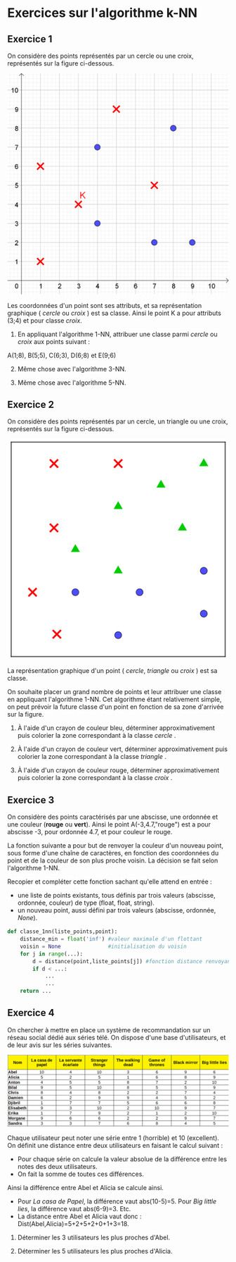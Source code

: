 # Exercices sur l'algorithme k-NN

## Exercice 1

On considère des points représentés par un cercle ou une croix, représentés sur la figure ci-dessous.

![Figure exercice 1](exo1_kNN.png)

Les coordonnées d'un point sont ses attributs, et sa représentation graphique ( _cercle_ ou _croix_ ) est sa classe.
Ainsi le point K a pour attributs (3;4) et pour classe _croix_.

1. En appliquant l'algorithme 1-NN, attribuer une classe parmi _cercle_ ou _croix_ aux points suivant :

A(1;8), B(5;5), C(6;3), D(6;8) et E(9;6)

2. Même chose avec l'algorithme 3-NN.

3. Même chose avec l'algorithme 5-NN.


## Exercice 2

On considère des points représentés par un cercle, un triangle ou une croix, représentés sur la figure ci-dessous.

![Figure exercice 1](exo2_kNN.png)

La représentation graphique d'un point ( _cercle_, _triangle_ ou _croix_ ) est sa classe.

On souhaite placer un grand nombre de points et leur attribuer une classe en appliquant l'algorithme 1-NN.
Cet algorithme étant relativement simple, on peut prévoir la future classe d'un point en fonction de sa zone d'arrivée
sur la figure.

1. À l'aide d'un crayon de couleur bleu, déterminer approximativement puis colorier la zone correspondant à la classe _cercle_ .

2. À l'aide d'un crayon de couleur vert, déterminer approximativement puis colorier la zone correspondant à la classe _triangle_ .

3. À l'aide d'un crayon de couleur rouge, déterminer approximativement puis colorier la zone correspondant à la classe _croix_ .


## Exercice 3

On considère des points caractérisés par une abscisse, une ordonnée et une couleur (**rouge** ou **vert**).
Ainsi le point A(-3,4.7,"rouge") est a pour abscisse -3, pour ordonnée 4.7, et pour couleur le rouge.

La fonction suivante a pour but de renvoyer la couleur d'un nouveau point, sous forme d'une chaîne de
caractères, en fonction des coordonnées du point et de la couleur de son plus proche voisin.
La décision se fait selon l'algorithme 1-NN.

Recopier et compléter cette fonction sachant qu'elle attend en entrée :

+ une liste de points existants, tous définis par trois valeurs (abscisse, ordonnée, couleur) de type (float, float, string).
+ un nouveau point, aussi défini par trois valeurs (abscisse, ordonnée, *None*).


```python
def classe_1nn(liste_points,point):
    distance_min = float('inf') #valeur maximale d'un flottant
    voisin = None               #initialisation du voisin
    for j in range(...):
        d = distance(point,liste_points[j]) #fonction distance renvoyant la distance (float) entre deux points
        if d < ...:
            ...
            ...
    return ...
```

## Exercice 4

On chercher à mettre en place un système de recommandation sur un réseau social dédié aux séries télé.
On dispose d'une base d'utilisateurs, et de leur avis sur les séries suivantes.

![Figure exercice 4](exo4_tableau.png)

Chaque utilisateur peut noter une série entre 1 (horrible) et 10 (excellent). On définit une distance
entre deux utilisateurs en faisant le calcul suivant :

+ Pour chaque série on calcule la valeur absolue de la différence entre les notes des deux utilisateurs.
+ On fait la somme de toutes ces différences.

Ainsi la différence entre Abel et Alicia se calcule ainsi.

+ Pour *La casa de Papel*, la différence vaut abs(10-5)=5. Pour *Big little lies*, la différence vaut
abs(6-9)=3. Etc.
+ La distance entre Abel et Alicia vaut donc : Dist(Abel,Alicia)=5+2+5+2+0+1+3=18.

1. Déterminer les 3 utilisateurs les plus proches d'Abel.

2. Déterminer les 5 utilisateurs les plus proches d'Alicia.
